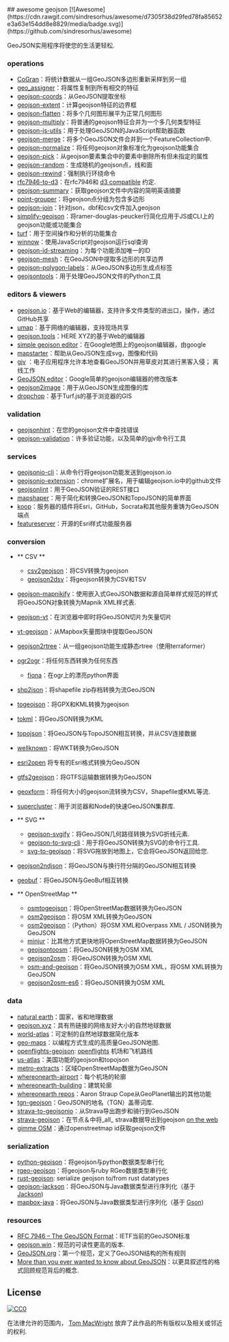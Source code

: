 <div class="github-widget" data-repo="tmcw/awesome-geojson"></div>
<script async src="https://pagead2.googlesyndication.com/pagead/js/adsbygoogle.js"></script><ins class="adsbygoogle" style="display:block" data-ad-client="ca-pub-6890694312814945" data-ad-slot="5473692530" data-ad-format="auto"  data-full-width-responsive="true"></ins><script>(adsbygoogle = window.adsbygoogle || []).push({});</script>
## awesome geojson [![Awesome](https://cdn.rawgit.com/sindresorhus/awesome/d7305f38d29fed78fa85652e3a63e154dd8e8829/media/badge.svg)](https://github.com/sindresorhus/awesome)

GeoJSON实用程序将使您的生活更轻松.

### operations

* [CoGran](https://github.com/berlinermorgenpost/cogran)：将统计数据从一组GeoJSON多边形重新采样到另一组
* [geo_assigner](https://github.com/stadt-karlsruhe/geo_assigner)：将属性复制到所有相交的特征
* [geojson-coords](https://github.com/mapbox/geojson-coords)：从GeoJSON提取坐标
* [geojson-extent](https://www.npmjs.com/package/geojson-extent)：计算geojson特征的边界框
* [geojson-flatten](https://github.com/tmcw/geojson-flatten)：将多个几何图形展平为正常几何图形
* [geojson-multiply](https://github.com/haoliangyu/geojson-multiply)：将普通的geojson特征合并为一个多几何类型特征
* [geojson-js-utils](https://github.com/maxogden/geojson-js-utils)：用于处理GeoJSON的JavaScript帮助器函数
* [geojson-merge](https://github.com/mapbox/geojson-merge)：将多个GeoJSON文件合并到一个FeatureCollection中.
* [geojson-normalize](https://github.com/mapbox/geojson-normalize)：将任何geojson对象标准化为geojson功能集合
* [geojson-pick](https://www.npmjs.com/package/geojson-pick)：从geojson要素集合中的要素中删除所有但未指定的属性
* [geojson-random](https://github.com/tmcw/geojson-random)：生成随机的geojson点，线和面
* [geojson-rewind](https://github.com/mapbox/geojson-rewind)：强制执行环绕命令
* [rfc7946-to-d3](https://github.com/tyrasd/rfc7946-to-d3)：在rfc7946和 [d3 compatible](https://github.com/d3/d3-geo#d3-geo) 约定.
* [geojson-summary](https://github.com/mapbox/geojson-summary)：获取geojson文件中内容的简明英语摘要
* [point-grouper](https://github.com/substack/point-grouper)：将geojson点分组为包含多边形
* [geojson-join](https://github.com/tmcw/geojson-join)：针对json，dbf和csv文件加入geojson
* [simplify-geojson](https://github.com/maxogden/simplify-geojson)：将ramer-douglas-peucker行简化应用于JS或CLI上的geojson功能或功能集合
* [turf](https://github.com/Turfjs/turf)：用于空间操作和分析的功能集合
* [winnow](https://github.com/dmfenton/winnow)：使用JavaScript对geojson运行sql查询
* [geojson-id-streaming](https://github.com/andrewharvey/geojson-id-streaming)：为每个功能添加唯一的ID
* [geojson-mesh](https://github.com/andrewharvey/geojson-mesh)：在GeoJSON中提取多边形的共享边界
* [geojson-polygon-labels](https://github.com/andrewharvey/geojson-polygon-labels)：从GeoJSON多边形生成点标签
* [geojsontools](https://github.com/micolous/geojsontools)：用于处理GeoJSON文件的Python工具


### editors & viewers

* [geojson.io](http://geojson.io/)：基于Web的编辑器，支持许多文件类型的进出口，操作，通过GitHub共享
* [umap](http://umap.openstreetmap.fr/en/)：基于网络的编辑器，支持现场共享
* [geojson.tools](http://geojson.tools/)：HERE XYZ的基于Web的编辑器
* [simple geojson editor](https://google-developers.appspot.com/maps/documentation/utils/geojson/)：在Google地图上的geojson编辑器，由google
* [mapstarter](http://mapstarter.com/)：帮助从GeoJSON生成svg，图像和代码
* [gjv](https://github.com/anandthakker/gjv) ：电子应用程序允许本地查看GeoJSON并用草皮对其进行黑客入侵；  离线工作
* [GeoJSON editor](https://tomscholz.github.io/geojson-editor/)：Google简单的geojson编辑器的修改版本
* [geojson2image](https://github.com/brycejohnston/geojson2image)：用于从GeoJSON生成图像的库
* [dropchop](http://dropchop.io/)：基于Turf.js的基于浏览器的GIS

### validation

* [geojsonhint](https://github.com/mapbox/geojsonhint)：在您的geojson文件中查找错误
* [geojson-validation](https://www.npmjs.com/package/geojson-validation)：许多验证功能，以及简单的gjv命令行工具

### services

* [geojsonio-cli](https://github.com/mapbox/geojsonio-cli)：从命令行将geojson功能发送到geojson.io
* [geojsonio-extension](https://github.com/mapbox/geojsonio-extension)：chrome扩展名，用于编辑geojson.io中的github文件
* [geojsonlint](http://geojsonlint.com/)：用于GeoJSON验证的REST接口
* [mapshaper](http://mapshaper.org/)：用于简化和转换GeoJSON和TopoJSON的简单界面
* [koop](https://koopjs.github.io)：服务器的插件将Esri，GitHub，Socrata和其他服务重铸为GeoJSON端点
* [featureserver](https://github.com/featureserver/featureserver)：开源的Esri样式功能服务器

### conversion

* ** CSV **
  * [csv2geojson](https://github.com/mapbox/csv2geojson)：将CSV转换为geojson
  * [geojson2dsv](https://github.com/tmcw/geojson2dsv)：将geojson转换为CSV和TSV
* [geojson-mapnikify](https://github.com/mapbox/geojson-mapnikify)：使用嵌入式GeoJSON数据和源自简单样式规范的样式将GeoJSON对象转换为Mapnik XML样式表.
* [geojson-vt](https://github.com/mapbox/geojson-vt)：在浏览器中即时将GeoJSON切片为矢量切片
* [vt-geojson](https://github.com/developmentseed/vt-geojson)：从Mapbox矢量图块中提取GeoJSON
* [geojson2rtree](https://github.com/maxogden/geojson2rtree)：从一组geojson功能生成静态rtree（使用terraformer）
* [ogr2ogr](http://www.gdal.org/ogr2ogr.html)：将任何东西转换为任何东西
  * [fiona](https://github.com/toblerity/fiona)：在ogr上的漂亮python界面
* [shp2json](https://github.com/substack/shp2json)：将shapefile zip存档转换为流GeoJSON
* [togeojson](https://github.com/tmcw/togeojson)：将GPX和KML转换为geojson
* [tokml](https://github.com/mapbox/tokml)：将GeoJSON转换为KML
* [topojson](https://github.com/topojson/topojson)：将GeoJSON与TopoJSON相互转换，并从CSV连接数据
* [wellknown](https://github.com/mapbox/wellknown)：将WKT转换为GeoJSON
* [esri2open](https://github.com/project-open-data/esri2open) 将专有的Esri格式转换为GeoJSON
* [gtfs2geojson](https://github.com/tmcw/gtfs2geojson)：将GTFS运输数据转换为GeoJSON
* [geoxform](https://github.com/koopjs/geoxform)：将任何大小的geojson流转换为CSV，Shapefile或KML等流.
* [supercluster](https://github.com/mapbox/supercluster)：用于浏览器和Node的快速GeoJSON集群库.
* ** SVG **
  * [geojson-svgify](https://github.com/juliuste/geojson-svgify)：将GeoJSON几何路径转换为SVG折线元素.
  * [geojson-to-svg-cli](https://github.com/derhuerst/geojson-to-svg-cli)：用于将GeoJSON转换为SVG的命令行工具.
  * [svg-to-geojson](https://github.com/mapbox/svg-to-geojson)：将SVG拖放到地图上，它会将GeoJSON返回给您.
* [geojson2ndjson](https://www.npmjs.com/package/geojson2ndjson)：将GeoJSON与换行符分隔的GeoJSON相互转换
* [geobuf](https://www.npmjs.com/package/geobuf/v/0.2.1)：将GeoJSON与GeoBuf相互转换

* ** OpenStreetMap **
  * [osmtogeojson](https://github.com/tyrasd/osmtogeojson)：将OpenStreetMap数据转换为GeoJSON
  * [osm2geojson](https://github.com/rclark/osm2geojson)：将OSM XML转换为GeoJSON
  * [osm2geojson](https://github.com/aspectumapp/osm2geojson)：（Python）将OSM XML和Overpass XML / JSON转换为GeoJSON
  * [minjur](https://github.com/mapbox/minjur)：比其他方式更快地将OpenStreetMap数据转换为GeoJSON
  * [geojsontoosm](https://github.com/tyrasd/geojsontoosm)：将GeoJSON转换为OSM XML
  * [geojson2osm](https://github.com/Rub21/geojson2osm)：将GeoJSON转换为OSM XML
  * [osm-and-geojson](https://github.com/aaronlidman/osm-and-geojson)：将GeoJSON转换为OSM XML，将OSM XML转换为GeoJSON
  * [geojson2osm-es6](https://github.com/DenisCarriere/geojson2osm-es6/)：将GeoJSON转换为OSM XML


### data

* [natural earth](http://www.naturalearthdata.com/)：国家，省和地理数据
* [geojson.xyz](http://geojson.xyz/)：具有热链接的网络友好大小的自然地球数据
* [world-atlas](https://github.com/topojson/world-atlas)：可定制的自然地球数据简化版本
* [geo-maps](https://github.com/simonepri/geo-maps)：以编程方式生成的高质量GeoJSON地图.
* [openflights-geojson](https://github.com/tmcw/openflights-geojson): [openflights](http://openflights.org/) 机场和飞机路线
* [us-atlas](https://github.com/topojson/us-atlas)：美国功能的geojson和topojson
* [metro-extracts](https://mapzen.com/data/metro-extracts/)：区域OpenStreetMap数据为GeoJSON
* [whereonearth-airport](https://github.com/straup/whereonearth-airport)：每个机场的轮廓
* [whereonearth-building](https://github.com/straup/whereonearth-building/)：建筑轮廓
* [whereonearth repos](https://github.com/search?q=user%3Astraup+whereonearth)：Aaron Straup Cope从GeoPlanet输出的其他功能
* [tgn-geojson](https://github.com/straup/tgn-geojson)：GeoJSON的地名（TGN）盖蒂词库.
* [strava-to-geojsonio](https://github.com/taketime/strava-to-geojsonio)：从Strava导出跑步和骑行到GeoJSON
* [strava-geojson](https://github.com/tmcw/strava-geojson)：在节点＆中将_all_ strava数据导出到geojson [on the web](http://www.macwright.org/strava-geojson/)
* [gimme OSM](http://ustroetz.github.io/gimmeOSM/)：通过openstreetmap id获取geojson文件

### serialization

* [python-geojson](https://github.com/frewsxcv/python-geojson)：将geojson与python数据类型串行化
* [rgeo-geojson](https://github.com/rgeo/rgeo-geojson)：将geojson与ruby RGeo数据类型串行化
* [rust-geojson](https://github.com/georust/rust-geojson): serialize geojson to/from rust datatypes
* [geojson-jackson](https://github.com/opendatalab-de/geojson-jackson)：将GeoJSON与Java数据类型进行序列化（基于 [Jackson](http://wiki.fasterxml.com/JacksonHome))
* [mapbox-java](https://github.com/mapbox/mapbox-java)：将GeoJSON与Java数据类型进行序列化（基于 [Gson](https://github.com/google/gson))

### resources

* [RFC 7946 – The GeoJSON Format](https://tools.ietf.org/html/rfc7946)：IETF当前的GeoJSON标准
* [geojson.win](http://geojson.win)：规范的可读性更高的版本.
* [GeoJSON.org](http://geojson.org/)：第一个规范，定义了GeoJSON结构的所有规则
* [More than you ever wanted to know about GeoJSON](http://www.macwright.org/2015/03/23/geojson-second-bite.html)：以更具叙述性的格式回顾规范背后的概念.

## License

[![CC0](https://licensebuttons.net/p/zero/1.0/88x31.png)](https://creativecommons.org/publicdomain/zero/1.0/ )

在法律允许的范围内， [Tom MacWright](http://www.macwright.org) 放弃了此作品的所有版权以及相关或邻近的权利.

